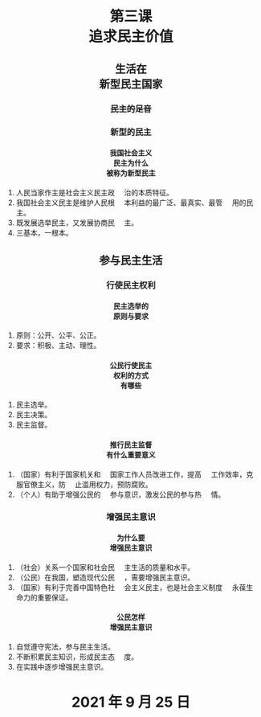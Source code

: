 # <center>第三课<br />追求民主价值</center>

## <center>生活在<br />新型民主国家</center>

### <center>~~民主的足音~~</center>

### <center>新型的民主</center>

#### <center>我国社会主义<br />民主为什么<br />被称为新型民主</center>

1. 人民当家作主是社会主义民主政
&ensp;&#160;&#160;治的本质特征。
2. 我国社会主义民主是维护人民根
&ensp;&#160;&#160;本利益的最广泛、最真实、最管
&ensp;&#160;&#160;用的民主。
3. 既发展选举民主，又发展协商民
&ensp;&#160;&#160;主。
4. 三基本，一根本。

## <center>参与民主生活</center>

### <center>行使民主权利</center>

#### <center>民主选举的<br />原则与要求</center>

1. 原则：公开、公平、公正。
2. 要求：积极、主动、理性。

#### <center>公民行使民主<br />权利的方式<br />有哪些</center>

1. 民主选举。
2. 民主决策。
3. 民主监督。

#### <center>推行民主监督<br />有什么重要意义</center>

1. （国家）有利于国家机关和
&ensp;&#160;&#160;国家工作人员改进工作，提高
&ensp;&#160;&#160;工作效率，克服官僚主义，防
&ensp;&#160;&#160;止滥用权力，预防腐败。
2. （个人）有助于增强公民的
&ensp;&#160;&#160;参与意识，激发公民的参与热
&ensp;&#160;&#160;情。

### <center>增强民主意识</center>

#### <center>为什么要<br />增强民主意识</center>

1. （社会）关系一个国家和社会民
&ensp;&#160;&#160;主生活的质量和水平。
2. （公民）在我国，塑造现代公民
&ensp;&#160;&#160;，需要增强民主意识。
3. （国家）有利于完善中国特色社
&ensp;&#160;&#160;会主义民主，也是社会主义制度
&ensp;&#160;&#160;永葆生命力的重要保证。

#### <center>公民怎样<br />增强民主意识</center>

1. 自觉遵守宪法，参与民主生活。
2. 不断积累民主知识，形成民主态
&ensp;&#160;&#160;度。
3. 在实践中逐步增强民主意识。

# <center>2021 年 9 月 25 日</center>